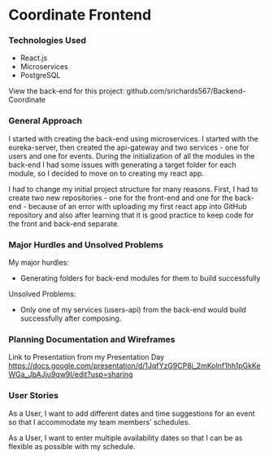 # Coordinate Frontend
### Technologies Used
- React.js
- Microservices
- PostgreSQL

View the back-end for this project: github.com/srichards567/Backend-Coordinate

### General Approach
I started with creating the back-end using microservices. I started with the eureka-server, then created the api-gateway and two services - one for users and one for events. During the initialization of all the modules in the back-end I had some issues with generating a target folder for each module, so I decided to move on to creating my react app. <br />

I had to change my initial project structure for many reasons. First, I had to create two new repositories - one for the front-end and one for the back-end - because of an error with uploading my first react app into GitHub repository and also after learning that it is good practice to keep code for the front and back-end separate. 

### Major Hurdles and Unsolved Problems
My major hurdles:
- Generating folders for back-end modules for them to build successfully

Unsolved Problems:
- Only one of my services (users-api) from the back-end would build successfully after composing.


### Planning Documentation and Wireframes
Link to Presentation from my Presentation Day
https://docs.google.com/presentation/d/1JqfYzG9CP8j_2mKolnf1hh1pGkKeWGa_JbAJju9qw9I/edit?usp=sharing

### User Stories
As a User, I want to add different dates and time suggestions for an event so that I accommodate my team members' schedules.

As a User, I want to enter multiple availability dates so that I can be as flexible as possible with my schedule.
